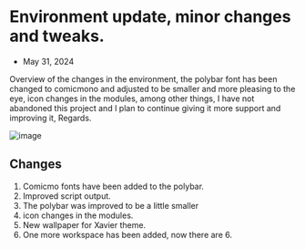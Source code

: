 # Environment update, minor changes and tweaks.

- May 31, 2024

Overview of the changes in the environment, the polybar font has been changed to comicmono and adjusted to be smaller and more pleasing to the eye, icon changes in the modules, among other things, I have not abandoned this project and I plan to continue giving it more support and improving it, Regards.

![image](https://github.com/user-attachments/assets/86b1109b-deb5-4ebf-b252-6efff906b29b)

## Changes
1. Comicmo fonts have been added to the polybar.
2. Improved script output.
3. The polybar was improved to be a little smaller
4. icon changes in the modules.
5. New wallpaper for Xavier theme.
6. One more workspace has been added, now there are 6.

